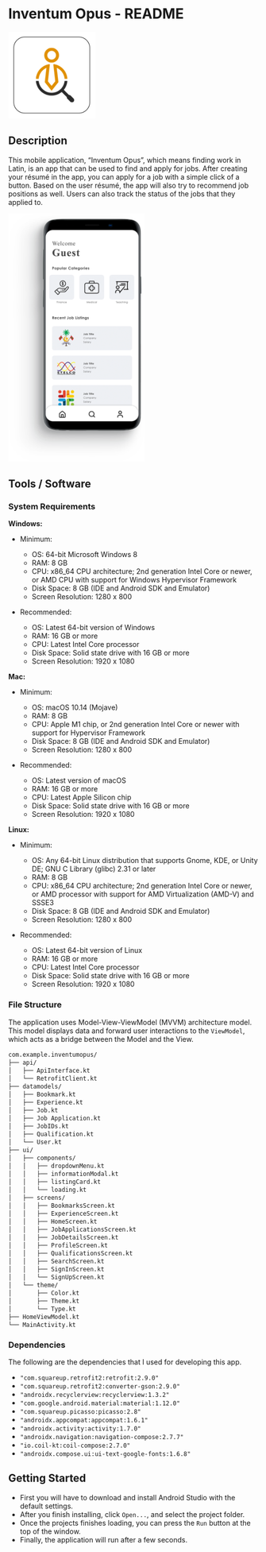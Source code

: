 # Inventum Opus - README

<img src="app/public/icon.png?raw=true" width="175" height="175">

## Description
This mobile application, “Inventum Opus”, which means finding work in Latin, is an app that can be used to find and apply for jobs. After creating your résumé in the app, you can apply for a job with a simple click of a button. Based on the user résumé, the app will also try to recommend job positions as well. Users can also track the status of the jobs that they applied to.

<img src="app/public/home-screen.png?raw=true" height="500">

## Tools / Software
### System Requirements
**Windows:**
- Minimum:
    - OS: 64-bit Microsoft Windows 8
    - RAM: 8 GB
    - CPU: x86_64 CPU architecture; 2nd generation Intel Core or newer, or AMD CPU with support for Windows Hypervisor Framework
    - Disk Space: 8 GB (IDE and Android SDK and Emulator)
    - Screen Resolution: 1280 x 800

- Recommended:
    - OS: Latest 64-bit version of Windows
    - RAM: 16 GB or more
    - CPU: Latest Intel Core processor
    - Disk Space: Solid state drive with 16 GB or more
    - Screen Resolution: 1920 x 1080

**Mac:**
- Minimum:
    - OS: macOS 10.14 (Mojave)
    - RAM: 8 GB
    - CPU: Apple M1 chip, or 2nd generation Intel Core or newer with support for Hypervisor Framework
    - Disk Space: 8 GB (IDE and Android SDK and Emulator)
    - Screen Resolution: 1280 x 800

- Recommended:
    - OS: Latest version of macOS
    - RAM: 16 GB or more
    - CPU: Latest Apple Silicon chip
    - Disk Space: Solid state drive with 16 GB or more
    - Screen Resolution: 1920 x 1080

**Linux:**
- Minimum:
    - OS: Any 64-bit Linux distribution that supports Gnome, KDE, or Unity DE; GNU C Library (glibc) 2.31 or later
    - RAM: 8 GB
    - CPU: x86_64 CPU architecture; 2nd generation Intel Core or newer, or AMD processor with support for AMD Virtualization (AMD-V) and SSSE3
    - Disk Space: 8 GB (IDE and Android SDK and Emulator)
    - Screen Resolution: 1280 x 800

- Recommended:
    - OS: Latest 64-bit version of Linux
    - RAM: 16 GB or more
    - CPU: Latest Intel Core processor
    - Disk Space: Solid state drive with 16 GB or more
    - Screen Resolution: 1920 x 1080

### File Structure
The application uses Model-View-ViewModel (MVVM) architecture model. This model displays data and forward user interactions to the `ViewModel`, which acts as a bridge between the Model and the View.

```
com.example.inventumopus/
├── api/
│   ├── ApiInterface.kt
│   └── RetrofitClient.kt
├── datamodels/
│   ├── Bookmark.kt
│   ├── Experience.kt
│   ├── Job.kt
│   ├── Job Application.kt
│   ├── JobIDs.kt
│   ├── Qualification.kt
│   └── User.kt
├── ui/
│   ├── components/
│   │   ├── dropdownMenu.kt
│   │   ├── informationModal.kt
│   │   ├── listingCard.kt
│   │   └── loading.kt
│   ├── screens/
│   │   ├── BookmarksScreen.kt
│   │   ├── ExperienceScreen.kt
│   │   ├── HomeScreen.kt
│   │   ├── JobApplicationsScreen.kt
│   │   ├── JobDetailsScreen.kt
│   │   ├── ProfileScreen.kt
│   │   ├── QualificationsScreen.kt
│   │   ├── SearchScreen.kt
│   │   ├── SignInScreen.kt
│   │   └── SignUpScreen.kt
│   └── theme/
│       ├── Color.kt
│       ├── Theme.kt
│       └── Type.kt
├── HomeViewModel.kt
└── MainActivity.kt
```

### Dependencies
The following are the dependencies that I used for developing this app.

- ``"com.squareup.retrofit2:retrofit:2.9.0"``
- ``"com.squareup.retrofit2:converter-gson:2.9.0"``
- ``"androidx.recyclerview:recyclerview:1.3.2"``
- ``"com.google.android.material:material:1.12.0"``
- ``"com.squareup.picasso:picasso:2.8"``
- ``"androidx.appcompat:appcompat:1.6.1"``
- ``"androidx.activity:activity:1.7.0"``
- ``"androidx.navigation:navigation-compose:2.7.7"``
- ``"io.coil-kt:coil-compose:2.7.0"``
- ``"androidx.compose.ui:ui-text-google-fonts:1.6.8"``


## Getting Started
- First you will have to download and install Android Studio with the default settings.
- After you finish installing, click ``Open...``, and select the project folder.
- Once the projects finishes loading, you can press the ``Run`` button at the top of the window.
- Finally, the application will run after a few seconds.